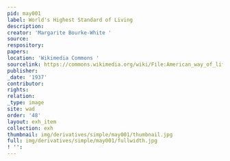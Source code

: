 ```yaml
---
pid: may001
label: World's Highest Standard of Living
description:
creator: 'Margarite Bourke-White '
source:
respository:
papers:
location: 'Wikimedia Commons '
sourcelink: https://commons.wikimedia.org/wiki/File:American_way_of_life.jpg
publisher:
_date: '1937'
contributor:
rights:
relation:
_type: image
site: wad
order: '48'
layout: exh_item
collection: exh
thumbnail: img/derivatives/simple/may001/thumbnail.jpg
full: img/derivatives/simple/may001/fullwidth.jpg
! '':
---
```

